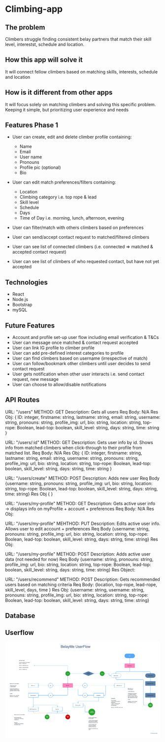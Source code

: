 # Climbing-app

## **The problem**

Climbers struggle finding consistent belay partners that match their skill level, interestst, schedule and location.

## **How this app will solve it**

It will connect fellow climbers based on matching skills, interests, schedule and location

## **How is it different from other apps**

It will focus solely on matching climbers and solving this specific problem. Keeping it simple, but prioritizing user experience and needs

## Features Phase 1

- User can create, edit and delete climber profile containing:

  - Name
  - Email
  - User name
  - Pronouns
  - Profile pic (optional)
  - Bio

- User can edit match preferences/filters containing:
  - Location
  - Climbing category i.e. top rope & lead
  - Skill level
  - Schedule
  - Days
  - Time of Day  i.e. morning, lunch, afternoon, evening

- User can filter/match with others climbers based on preferences
- User can send/accept contact request to matched/filtered climbers
- User can see list of connected climbers (i.e. connected => matched & accepted contact request)
- User can see list of climbers of who requested contact, but have not yet accepted

## **Technologies**

- React
- Node.js
- Bootstrap
- mySQL

## **Future Features**

- Account and profile set-up user flow including email verification & T&Cs
- User can message once matched & contact request accepted
- User can link IG profile to climber profile
- User can add pre-defined interest categories to profile
- User can find climbers based on username (irrespective of match)
- User can follow/bookmark other climbers until user decides to send contact request
- User gets notification when other user interacts i.e. send contact request, new message
- User can choose to allow/disable notifications

## API Routes

URL: "/users"
METHOD: GET
Description: Gets all users
Req Body: N/A
Res Obj: { ID: integer, firstname: string, lastname: string, email: string,
username: string, pronouns: string, profile_img: url, bio: string,  location: string, top-rope: Boolean, lead-top: boolean, skill_level: string, days: string, time: string }

URL: "/users/:id"
METHOD: GET
Description: Gets user info by id. Shows info from matched climbers when click-through to their profile from matched list.
Req Body: N/A
Res Obj: { ID: integer, firstname: string, lastname: string, email: string,
username: string, pronouns: string, profile_img: url, bio: string,  location: string, top-rope: Boolean, lead-top: boolean, skill_level: string, days: string, time: string }

URL: "/users/create"
METHOD: POST
Description: Adds new user
Req Body {username: string, pronouns: string, profile_img: url, bio: string,  location: string, top-rope: Boolean, lead-top: boolean, skill_level: string, days: string, time: string}
Res Obj {
}

URL: "/users/my-profile"
METHOD: GET
Description: Gets active user info → displays info on myProfile + account + preferences
Req Body: N/A
Res Obj:

URL: "/users/my-profile"
MEHTHOD: PUT
Description: Edits active user info. Allows user to edit account + preferences
Req Body {username: string, pronouns: string, profile_img: url, bio: string,  location: string, top-rope: Boolean, lead-top: boolean, skill_level: string, days: string, time: string}
Res Obj:

URL: "/users/my-profile"
METHOD: POST
Description: Adds active user data (not needed for now)
Req Body {username: string, pronouns: string, profile_img: url, bio: string,  location: string, top-rope: Boolean, lead-top: boolean, skill_level: string, days: string, time: string}
Res Object:

URL: "/users/recommend"
METHOD: POST
Description: Gets recommended users based on matching criteria
Req Body: {location, top-rope, lead-rope, skill_level, days, time }
Res Obj: {username: string, username: string, pronouns: string, profile_img: url, bio: string, location: string, top-rope: Boolean, lead-top: boolean, skill_level: string, days: string, time: string}

## Database

## Userflow

![This is an image](/BelayMe%20UserFlow.png)
